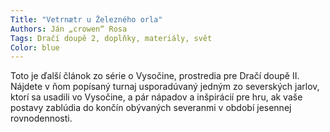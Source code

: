 ```yaml
---
Title: "Vetrnætr u Železného orla"
Authors: Ján „crowen“ Rosa
Tags: Dračí doupě 2, doplňky, materiály, svět
Color: blue
---
```

Toto je ďalší článok zo série o Vysočine, prostredia
pre Dračí doupě II. Nájdete v ňom popísaný
turnaj usporadúvaný jedným zo severských jarlov,
ktorí sa usadili vo Vysočine, a pár nápadov
a inšpirácií pre hru, ak vaše postavy zablúdia
do končín obývaných severanmi v období jesennej
rovnodennosti.
